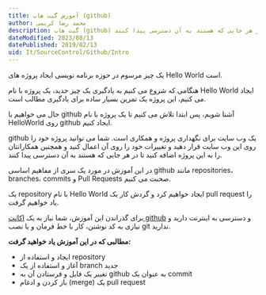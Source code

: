 ```yaml
---
title: آموزش گیت هاب (github)
author: محمد رضا کریمی
description: گیت هاب (github) یک وب سایت برای نگهداری پروژه و همکاری است. شما میتوانید پروژه خود را روی این وب سایت قرار دهید و تغییرات خود را روی آن اعمال کنید و همچنین همکارانتان را به این پروژه اضافه کنید تا در هر جایی که هستند به آن دسترسی پیدا کنند.
dateModified: 2023/08/13
datePublished: 2019/02/13
uid: It/SourceControl/Github/Intro
---
```


یک چیز مرسوم در حوزه برنامه نویسی ایجاد پروژه های Hello World است.

هنگامی که شروع می کنیم به یادگیری یک چیز جدید، یک پروژه با نام Hello World ایجاد می کنیم، این پروژه یک تمرین بسیار ساده برای یادگیری مطالب است.

حال می خواهیم با github آشنا شویم، پس ابتدا تلاش می کنیم تا یک پروژه با نام HelloWorld روی github ایجاد کنیم.

github یک وب سایت برای نگهداری پروژه و همکاری است. شما می توانید پروژه خود را روی این وب سایت قرار دهید و تغییرات خود را روی آن اعمال کنید و همچنین همکارانتان را به این پروژه اضافه کنید تا در هر جایی که هستند به آن دسترسی پیدا کنند.

در این آموزش در مورد یک سری از مفاهیم اساسی github مانند repositories، branches، commits و Pull Requests صحبت می کنیم.

 یک repository با نام Hello World ایجاد خواهیم کرد و گردش کار یک pull request را یاد خواهیم گرفت.

برای گذراندن این آموزش، شما نیاز به یک <a href="https://github.com" target="_blank">اکانت github</a> و دسترسی به اینترنت دارید و نیازی به کد نوشتن، کار با خط فرمان و یا نصب git ندارید.

**مطالبی که در این آموزش یاد خواهید گرفت:**

* ایجاد و استفاده از repository
* آغاز و استفاده از یک branch جدید
* تغییر یک فایل و فرستادن آن به github به عنوان یک commit
* باز کردن و ادغام (merge) یک pull request

